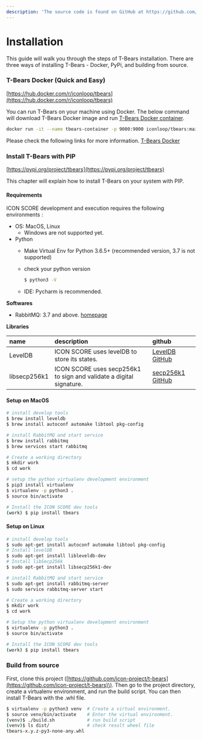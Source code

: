 ```yaml
---
description: 'The source code is found on GitHub at https://github.com/icon-project/t-bears'
---
```


# Installation

This guide will walk you through the steps of T-Bears installation. There are three ways of installing T-Bears - Docker, PyPi, and building from source.

### T-Bears Docker \(Quick and Easy\)

[https://hub.docker.com/r/iconloop/tbears](https://hub.docker.com/r/iconloop/tbears)

You can run T-Bears on your machine using Docker. The below command will download T-Bears Docker image and run [T-Bears Docker container](installation.md#t-bears-docker-quick-and-easy).

```bash
docker run -it --name tbears-container -p 9000:9000 iconloop/tbears:mainnet
```

Please check the following links for more information. [T-Bears Docker](https://github.com/icon-project/t-bears/tree/master/Docker)

### Install T-Bears with PIP

[https://pypi.org/project/tbears](https://pypi.org/project/tbears)

This chapter will explain how to install T-Bears on your system with PIP.

#### Requirements

ICON SCORE development and execution requires the following environments :

* OS: MacOS, Linux
  * Windows are not supported yet.
* Python
  * Make Virtual Env for Python 3.6.5+ \(recommended version, 3.7 is not supported\)
  * check your python version

    ```bash
    $ python3 -V
    ```

  * IDE: Pycharm is recommended.

**Softwares**

* RabbitMQ: 3.7 and above. [homepage](https://www.rabbitmq.com/)

**Libraries**

| name | description | github |
| :--- | :--- | :--- |
| LevelDB | ICON SCORE uses levelDB to store its states. | [LevelDB GitHub](https://github.com/google/leveldb) |
| libsecp256k1 | ICON SCORE uses secp256k1 to sign and validate a digital signature. | [secp256k1 GitHub](https://github.com/bitcoin-core/secp256k1) |

#### Setup on MacOS

```bash
# install develop tools
$ brew install leveldb
$ brew install autoconf automake libtool pkg-config

# install RabbitMQ and start service
$ brew install rabbitmq
$ brew services start rabbitmq

# Create a working directory
$ mkdir work
$ cd work

# setup the python virtualenv development environment
$ pip3 install virtualenv
$ virtualenv -p python3 .
$ source bin/activate

# Install the ICON SCORE dev tools
(work) $ pip install tbears
```

#### Setup on Linux

```bash
# install develop tools
$ sudo apt-get install autoconf automake libtool pkg-config
# Install levelDB
$ sudo apt-get install libleveldb-dev
# Install libSecp256k
$ sudo apt-get install libsecp256k1-dev

# install RabbitMQ and start service
$ sudo apt-get install rabbitmq-server
$ sudo service rabbitmq-server start

# Create a working directory
$ mkdir work
$ cd work

# Setup the python virtualenv development environment
$ virtualenv -p python3 .
$ source bin/activate

# Install the ICON SCORE dev tools
(work) $ pip install tbears
```

### Build from source

First, clone this project \([https://github.com/icon-project/t-bears](https://github.com/icon-project/t-bears)\). Then go to the project directory, create a virtualenv environment, and run the build script. You can then install T-Bears with the .whl file.

```bash
$ virtualenv -p python3 venv  # Create a virtual environment.
$ source venv/bin/activate    # Enter the virtual environment.
(venv)$ ./build.sh            # run build script
(venv)$ ls dist/              # check result wheel file
tbears-x.y.z-py3-none-any.whl
```

